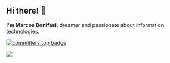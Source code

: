 ## Hi there! 👋

**I'm Marcos Bonifasi**,
dreamer and passionate about information technologies.

<!--
**MarcosBonifasi/MarcosBonifasi** is a ✨ _special_ ✨ repository because its `README.md` (this file) appears on your GitHub profile.

Here are some ideas to get you started:

- 🔭 I’m currently working on ...
- 🌱 I’m currently learning ...
- 👯 I’m looking to collaborate on ...
- 🤔 I’m looking for help with ...
- 💬 Ask me about ...
- 📫 How to reach me: ...
- 😄 Pronouns: ...
- ⚡ Fun fact: ...
-->
[![committers.top badge](https://user-badge.committers.top/guatemala_private/mbonifasii.svg)](https://user-badge.committers.top/guatemala_private/mbonifasii)

![](https://komarev.com/ghpvc/?username=mbonii&color=0000FF)
